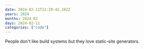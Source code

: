 ```yaml
---
date: 2024-02-11T12:29:42.282Z
years: 2024
months: 2024-02
days: 2024-02-11
categories: ["code"]
---
```

People don't like build systems but they love static-site generators.
